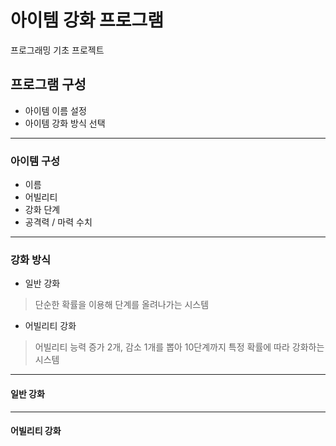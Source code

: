 # 아이템 강화 프로그램
프로그래밍 기초 프로젝트
## 프로그램 구성
- 아이템 이름 설정
- 아이템 강화 방식 선택
-----
### 아이템 구성
- 이름
- 어빌리티
- 강화 단계
- 공격력 / 마력 수치
-----
### 강화 방식
- 일반 강화
> 단순한 확률을 이용해 단계를 올려나가는 시스템

- 어빌리티 강화
> 어빌리티 능력 증가 2개, 감소 1개를 뽑아 10단계까지 특정 확률에 따라 강화하는 시스템
-----
#### 일반 강화

-----
#### 어빌리티 강화